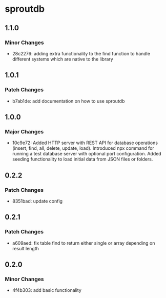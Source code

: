 # sproutdb

## 1.1.0

### Minor Changes

- 28c2276: adding extra functionality to the find function to handle different systems which are native to the library

## 1.0.1

### Patch Changes

- b7ab1de: add documentation on how to use sproutdb

## 1.0.0

### Major Changes

- 10c9e72: Added HTTP server with REST API for database operations (insert, find, all, delete, update, load). Introduced npx command for running a test database server with optional port configuration. Added seeding functionality to load initial data from JSON files or folders.

## 0.2.2

### Patch Changes

- 8351bad: update config

## 0.2.1

### Patch Changes

- a609aed: fix table find to return either single or array depending on result length

## 0.2.0

### Minor Changes

- 4f4b303: add basic functionality
